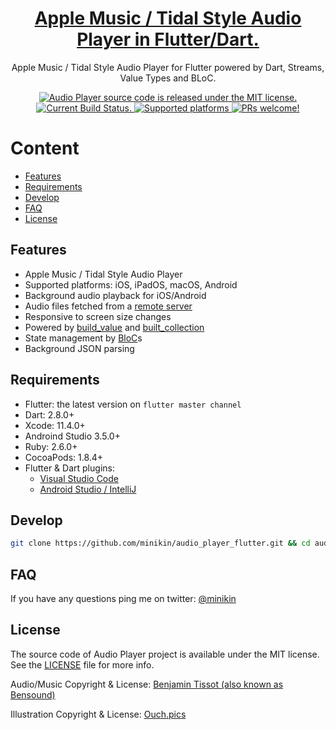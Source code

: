 <h1 align="center">
  <a href="https://github.com/minikin/audio_player_flutter">
  Apple Music / Tidal Style Audio Player in Flutter/Dart.
  </a>
</h1>

<p align="center">
  Apple Music / Tidal Style Audio Player for Flutter powered by Dart, Streams, Value Types and BLoC.
</p>

<p align="center">
  <a href="https://github.com/minikin/audio_player_flutter/blob/develop/LICENSE">
    <img src="https://img.shields.io/badge/Source%20Code%20License-MIT-orange.svg" alt="Audio Player source code is released under the MIT license." />
  </a>
  <a href="https://app.bitrise.io/app/354f49154884b44e#/builds">
    <img src="https://app.bitrise.io/app/354f49154884b44e/status.svg?token=fDYsKP7LEgITvjVUVbOS9Q" alt="Current Build Status." />
  </a>
      <a href="https://github.com/minikin/audio_player_flutter">
    <img src="https://img.shields.io/badge/platform-iOS%20%7C%20Android-orange.svg" alt="Supported platforms" />
  </a>
  <a href="https://github.com/minikin/audio_player_flutter/blob/develop/CONTRIBUTING.md">
    <img src="https://img.shields.io/badge/PRs-welcome-brightgreen.svg" alt="PRs welcome!" />
  </a>
</p>

# Content

- [Features](#-features)
- [Requirements](#-requirements)
- [Develop](#-develop)
- [FAQ](#-faq)
- [License](#-license)

## Features

- Apple Music / Tidal Style Audio Player
- Supported platforms: iOS, iPadOS, macOS, Android
- Background audio playback for iOS/Android
- Audio files fetched from a [remote server](https://github.com/minikin/json_server_for_audio_player_flutter)
- Responsive to screen size changes
- Powered by [build_value](https://pub.dev/packages/built_value) and [built_collection](https://pub.dev/packages/built_collection)
- State management by [BloC](https://pub.dev/packages/flutter_bloc)s
- Background JSON parsing

## Requirements

- Flutter: the latest version on `flutter master channel`
- Dart: 2.8.0+
- Xcode: 11.4.0+
- Androind Studio 3.5.0+
- Ruby: 2.6.0+
- CocoaPods: 1.8.4+
- Flutter & Dart plugins:
  - [Visual Studio Code](https://flutter.dev/docs/get-started/editor?tab=androidstudio)
  - [Android Studio / IntelliJ](https://flutter.dev/docs/get-started/editor?tab=vscode)

## Develop

```sh
git clone https://github.com/minikin/audio_player_flutter.git && cd audio_player_flutter
```

## FAQ

If you have any questions ping me on twitter: [@minikin](https://twitter.com/minikin)

## License

The source code of Audio Player project is available under the MIT license.
See the [LICENSE](https://github.com/minikin/flutter-web-demo/blob/master/LICENSE) file for more info.

Audio/Music Copyright & License: [Benjamin Tissot (also known as Bensound)](https://www.bensound.com/royalty-free-music/track/erf)

Illustration Copyright & License: [Ouch.pics](https://icons8.com/)
